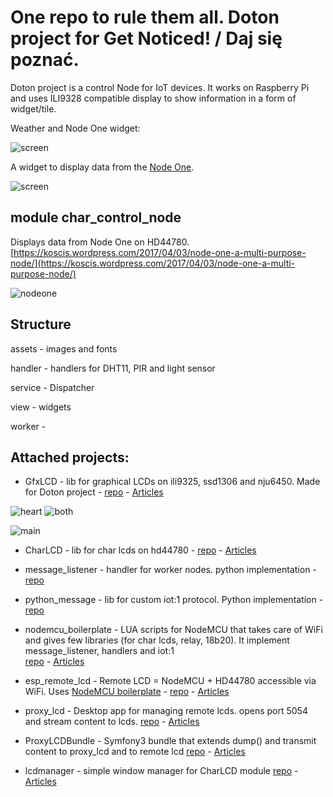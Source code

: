 One repo to rule them all. Doton project for Get Noticed! / Daj się poznać.
===

Doton project is a control Node for IoT devices. It works on Raspberry Pi and uses ILI9328 compatible display to show
information in a form of widget/tile.

Weather and Node One widget:

![screen](https://koscis.files.wordpress.com/2017/05/img_20170502_143440.jpg?w=400)

A widget to display data from the [Node One](https://koscis.wordpress.com/2017/04/03/node-one-a-multi-purpose-node/).

![screen](https://koscis.files.wordpress.com/2017/04/img_20170430_152606.jpg?w=400)


## module char_control_node
Displays data from Node One on HD44780. [https://koscis.wordpress.com/2017/04/03/node-one-a-multi-purpose-node/](https://koscis.wordpress.com/2017/04/03/node-one-a-multi-purpose-node/)

![nodeone](https://koscis.files.wordpress.com/2017/04/sensor_lcd.jpg?w=620)

## Structure

assets - images and fonts

handler - handlers for DHT11, PIR and light sensor

service - Dispatcher

view - widgets

worker -


## Attached projects:
- GfxLCD - lib for graphical LCDs on ili9325, ssd1306 and nju6450. Made for Doton project - [repo](https://github.com/bkosciow/gfxlcd) - [Articles](https://koscis.wordpress.com/category/screens/lcd-screens/gfxlcd/)

![heart](https://koscis.files.wordpress.com/2017/03/img_20170322_205114.jpg?w=200)
![both](https://koscis.files.wordpress.com/2017/04/img_20170420_215316.jpg?w=620)

![main](https://koscis.files.wordpress.com/2017/04/img_20170423_155356.jpg?w=300)

- CharLCD - lib for char lcds on hd44780 - [repo](https://bitbucket.org/kosci/charlcd) - [Articles](https://koscis.wordpress.com/category/charlcd/)

- message_listener - handler for worker nodes. python implementation - [repo](https://github.com/bkosciow/message_listener) 

- python_message - lib for custom iot:1 protocol. Python implementation - [repo](https://github.com/bkosciow/python_iot-1)   

- nodemcu_boilerplate - LUA scripts for NodeMCU that takes care of WiFi and gives few libraries (for char lcds, relay, 18b20). 
It implement message_listener, handlers and iot:1    
[repo](https://github.com/bkosciow/nodemcu_boilerplate) - [Articles](https://koscis.wordpress.com/tag/nodemcu-boilerplate/)

- esp_remote_lcd - Remote LCD = NodeMCU + HD44780 accessible via WiFi. Uses [NodeMCU boilerplate](https://github.com/bkosciow/nodemcu_boilerplate) - 
[repo](https://github.com/bkosciow/esp_remote_lcd) - [Articles](https://koscis.wordpress.com/tag/proxy-lcd/)

- proxy_lcd - Desktop app for managing remote lcds.  opens port 5054 and stream content to lcds. [repo](https://github.com/bkosciow/proxy_lcd) - [Articles](https://koscis.wordpress.com/tag/proxy-lcd/)

- ProxyLCDBundle - Symfony3 bundle that extends dump() and transmit content to proxy_lcd and to remote lcd
[repo](https://github.com/bkosciow/ProxyLCDBundle) - [Articles](https://koscis.wordpress.com/tag/proxy-lcd/)

- lcdmanager - simple window manager for CharLCD module [repo](https://bitbucket.org/kosci/lcdmanager) - [Articles](https://koscis.wordpress.com/category/screens/lcd-screens/lcd-manager/)
 
 

